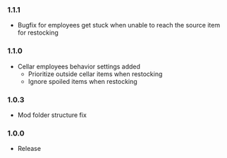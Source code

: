 ### 1.1.1
- Bugfix for employees get stuck when unable to reach the source item for restocking

### 1.1.0
- Cellar employees behavior settings added
	- Prioritize outside cellar items when restocking
	- Ignore spoiled items when restocking
### 1.0.3
- Mod folder structure fix
### 1.0.0
- Release
